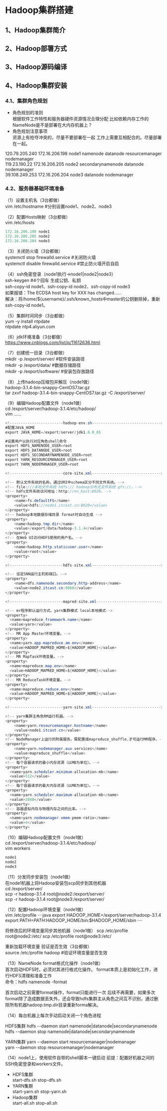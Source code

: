 # Hadoop集群搭建
## 1、Hadoop集群简介
## 2、Hadoop部署方式
## 3、Hadoop源码编译
## 4、Hadoop集群安装
### 4.1、集群角色规划
* 角色规划的准则  
根据软件工作特性和服务器硬件资源情况合理分配
比如依赖内存工作的NameNode是不是部署在大内存机器上？
* 角色规划注意事项  
资源上有抢夺冲突的，尽量不要部署在一起
工作上需要互相配合的。尽量部署在一起。

120.79.205.240   172.16.206.198   node1  namenode datanode resourcemanager nodemanager  
119.23.190.22    172.16.206.205   node2  secondarynamenode datanode nodemanager  
39.108.249.253   172.16.206.204   node3  datanode nodemanager  

### 4.2、服务器基础环境准备
（1）设置主机名（3台都做）  
vim /etc/hostname  #分别设置node1、node2、node3

（2）配置Hosts映射（3台都做）  
vim /etc/hosts  
````java
172.16.206.198 node1  
172.16.206.205 node2  
172.16.206.204 node3  
````

（3）关闭防火墙（3台都做）    
systemctl stop firewalld.service   #关闭防火墙   
systemctl disable firewalld.service #禁止防火墙开启自启   

（4）ssh免密登录（node1执行->node1|node2|node3）  
ssh-keygen #4个回车 生成公钥、私钥  
ssh-copy-id node1、ssh-copy-id node2、ssh-copy-id node3   
如果报错：The ECDSA host key for XXX has changed......  
解决：将/home/${username}/.ssh/known_hosts中master的公钥删除掉，重新ssh-copy-id node1。  

（5）集群时间同步（3台都做）  
yum -y install ntpdate   
ntpdate ntp4.aliyun.com   

（6）jdk环境准备（3台都做）  
https://www.cnblogs.com/ljxt/p/11612636.html  

（7）创建统一目录（3台都做）  
mkdir -p /export/server/    #软件安装路径  
mkdir -p /export/data/      #数据存储路径  
mkdir -p /export/software/  #安装包存放路径  

（8）上传hadoop压缩包并解压（node1做）  
hadoop-3.1.4-bin-snappy-CentOS7.tar.gz  
tar zxvf hadoop-3.1.4-bin-snappy-CentOS7.tar.gz -C /export/server/  

（9）编辑Hadoop配置文件（node1做）   
cd /export/server/hadoop-3.1.4/etc/hadoop/  
vim ......

````java
<!------------------------hadoop-env.sh------------------------------->
#配置JAVA_HOME
export JAVA_HOME=/export/server/jdk1.8.0_65 

#设置用户以执行对应角色shell命令
export HDFS_NAMENODE_USER=root  
export HDFS_DATANODE_USER=root
export HDFS_SECONDARYNAMENODE_USER=root
export YARN_RESOURCEMANAGER_USER=root
export YARN_NODEMANAGER_USER=root 

<!------------------------core-site.xml------------------------------->

<!-- 默认文件系统的名称。通过URI中schema区分不同文件系统。-->
<!-- file:///本地文件系统 hdfs:// hadoop分布式文件系统 gfs://。-->
<!-- hdfs文件系统访问地址：http://nn_host:8020。-->
<property>
    <name>fs.defaultFS</name>
    <value>hdfs://node1.itcast.cn:8020</value>
</property>
<!-- hadoop本地数据存储目录 format时自动生成 -->
<property>
    <name>hadoop.tmp.dir</name>
    <value>/export/data/hadoop-3.1.4</value>
</property>
<!-- 在Web UI访问HDFS使用的用户名。-->
<property>
    <name>hadoop.http.staticuser.user</name>
    <value>root</value>
</property>

<!------------------------hdfs-site.xml------------------------------->

<!-- 设定SNN运行主机和端口。-->
<property>
    <name>dfs.namenode.secondary.http-address</name>
    <value>node2.itcast.cn:9868</value>
</property>

<!------------------------mapred-site.xml------------------------------->

<!-- mr程序默认运行方式。yarn集群模式 local本地模式-->
<property>
  <name>mapreduce.framework.name</name>
  <value>yarn</value>
</property>
<!-- MR App Master环境变量。-->
<property>
  <name>yarn.app.mapreduce.am.env</name>
  <value>HADOOP_MAPRED_HOME=${HADOOP_HOME}</value>
</property>
<!-- MR MapTask环境变量。-->
<property>
  <name>mapreduce.map.env</name>
  <value>HADOOP_MAPRED_HOME=${HADOOP_HOME}</value>
</property>
<!-- MR ReduceTask环境变量。-->
<property>
  <name>mapreduce.reduce.env</name>
  <value>HADOOP_MAPRED_HOME=${HADOOP_HOME}</value>
</property>

<!------------------------yarn-site.xml------------------------------->

<!-- yarn集群主角色RM运行机器。-->
<property>
    <name>yarn.resourcemanager.hostname</name>
    <value>node1.itcast.cn</value>
</property>
<!-- NodeManager上运行的附属服务。需配置成mapreduce_shuffle,才可运行MR程序。-->
<property>
    <name>yarn.nodemanager.aux-services</name>
    <value>mapreduce_shuffle</value>
</property>
<!-- 每个容器请求的最小内存资源（以MB为单位）。-->
<property>
  <name>yarn.scheduler.minimum-allocation-mb</name>
  <value>512</value>
</property>
<!-- 每个容器请求的最大内存资源（以MB为单位）。-->
<property>
  <name>yarn.scheduler.maximum-allocation-mb</name>
  <value>2048</value>
</property>
<!-- 容器虚拟内存与物理内存之间的比率。-->
<property>
  <name>yarn.nodemanager.vmem-pmem-ratio</name>
  <value>4</value>
</property>
````

（10）编辑Hadoop配置文件（node1做）   
cd /export/server/hadoop-3.1.4/etc/hadoop/  
vim workers  
````java
node1
node2
node3
````

（11）分发同步安装包（node1做）   
在node1机器上将Hadoop安装包scp同步到其他机器  
cd /export/server/  
scp -r hadoop-3.1.4 root@node2:/export/server/  
scp -r hadoop-3.1.4 root@node3:/export/server/  

（12）配置Hadoop环境变量（node1做）   
vim /etc/profile
····java
export HADOOP_HOME=/export/server/hadoop-3.1.4
export PATH=$PATH:$HADOOP_HOME/bin:$HADOOP_HOME/sbin
····

将修改后的环境变量同步其他机器（node1做） 
scp /etc/profile root@node2:/etc/
scp /etc/profile root@node3:/etc/

重新加载环境变量 验证是否生效（3台都做）	
source /etc/profile
hadoop #验证环境变量是否生效
 
（13）NameNode format格式化操作（node1做）   
首次启动HDFS时，必须对其进行格式化操作。
format本质上是初始化工作，进行HDFS清理和准备工作  
命令：hdfs namenode -format

首次启动之前需要format操作，format只能进行一次 后续不再需要，如果多次format除了造成数据丢失外，还会导致hdfs集群主从角色之间互不识别，通过删除所有机器hadoop.tmp.dir目录重新forma解决。  

（14）每台机器上每次手动启动关闭一个角色进程

HDFS集群
hdfs --daemon start namenode|datanode|secondarynamenode  
hdfs --daemon stop  namenode|datanode|secondarynamenode  

YARN集群
yarn --daemon start resourcemanager|nodemanager  
yarn --daemon stop  resourcemanager|nodemanager  

（14）node1上，使用软件自带的shell脚本一键启动
前提：配置好机器之间的SSH免密登录和workers文件。
* HDFS集群  
start-dfs.sh 
stop-dfs.sh 
* YARN集群  
start-yarn.sh
stop-yarn.sh
* Hadoop集群  
start-all.sh
stop-all.sh 



